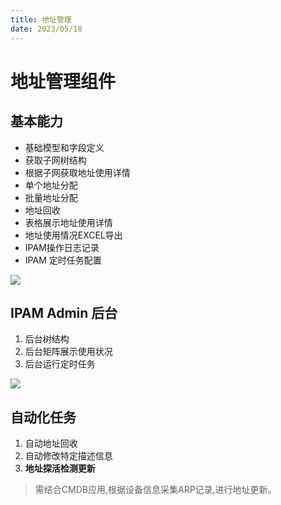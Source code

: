 ```yaml
---
title: 地址管理
date: 2023/05/18
---
```

# 地址管理组件 

## 基本能力

- 基础模型和字段定义
- 获取子网树结构
- 根据子网获取地址使用详情
- 单个地址分配
- 批量地址分配
- 地址回收
- 表格展示地址使用详情
- 地址使用情况EXCEL导出
- IPAM操作日志记录
- IPAM 定时任务配置

![](/whole_subnet_ip.png)

## IPAM Admin 后台

 1. 后台树结构
 2. 后台矩阵展示使用状况
 3. 后台运行定时任务
 

 ![](/admin_subnet_ip.png)


## 自动化任务

 1. 自动地址回收 
 2. 自动修改特定描述信息
 3. **地址探活检测更新** 
 > 需结合CMDB应用,根据设备信息采集ARP记录,进行地址更新。
 

 
